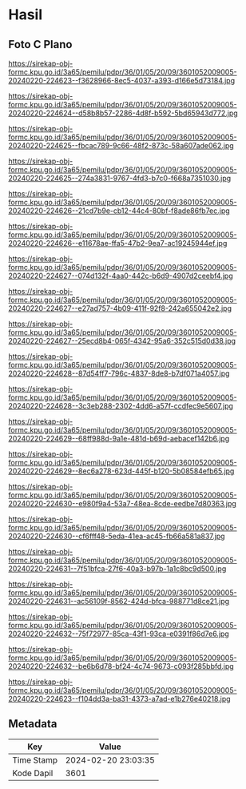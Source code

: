 # Hasil

## Foto C Plano

https://sirekap-obj-formc.kpu.go.id/3a65/pemilu/pdpr/36/01/05/20/09/3601052009005-20240220-224623--f3628966-8ec5-4037-a393-d166e5d73184.jpg

https://sirekap-obj-formc.kpu.go.id/3a65/pemilu/pdpr/36/01/05/20/09/3601052009005-20240220-224624--d58b8b57-2286-4d8f-b592-5bd65943d772.jpg

https://sirekap-obj-formc.kpu.go.id/3a65/pemilu/pdpr/36/01/05/20/09/3601052009005-20240220-224625--fbcac789-9c66-48f2-873c-58a607ade062.jpg

https://sirekap-obj-formc.kpu.go.id/3a65/pemilu/pdpr/36/01/05/20/09/3601052009005-20240220-224625--274a3831-9767-4fd3-b7c0-f668a7351030.jpg

https://sirekap-obj-formc.kpu.go.id/3a65/pemilu/pdpr/36/01/05/20/09/3601052009005-20240220-224626--21cd7b9e-cb12-44c4-80bf-f8ade86fb7ec.jpg

https://sirekap-obj-formc.kpu.go.id/3a65/pemilu/pdpr/36/01/05/20/09/3601052009005-20240220-224626--e11678ae-ffa5-47b2-9ea7-ac19245944ef.jpg

https://sirekap-obj-formc.kpu.go.id/3a65/pemilu/pdpr/36/01/05/20/09/3601052009005-20240220-224627--074d132f-4aa0-442c-b6d9-4907d2ceebf4.jpg

https://sirekap-obj-formc.kpu.go.id/3a65/pemilu/pdpr/36/01/05/20/09/3601052009005-20240220-224627--e27ad757-4b09-411f-92f8-242a655042e2.jpg

https://sirekap-obj-formc.kpu.go.id/3a65/pemilu/pdpr/36/01/05/20/09/3601052009005-20240220-224627--25ecd8b4-065f-4342-95a6-352c515d0d38.jpg

https://sirekap-obj-formc.kpu.go.id/3a65/pemilu/pdpr/36/01/05/20/09/3601052009005-20240220-224628--87d54ff7-796c-4837-8de8-b7df071a4057.jpg

https://sirekap-obj-formc.kpu.go.id/3a65/pemilu/pdpr/36/01/05/20/09/3601052009005-20240220-224628--3c3eb288-2302-4dd6-a57f-ccdfec9e5607.jpg

https://sirekap-obj-formc.kpu.go.id/3a65/pemilu/pdpr/36/01/05/20/09/3601052009005-20240220-224629--68ff988d-9a1e-481d-b69d-aebacef142b6.jpg

https://sirekap-obj-formc.kpu.go.id/3a65/pemilu/pdpr/36/01/05/20/09/3601052009005-20240220-224629--8ec6a278-623d-445f-b120-5b08584efb65.jpg

https://sirekap-obj-formc.kpu.go.id/3a65/pemilu/pdpr/36/01/05/20/09/3601052009005-20240220-224630--e980f9a4-53a7-48ea-8cde-eedbe7d80363.jpg

https://sirekap-obj-formc.kpu.go.id/3a65/pemilu/pdpr/36/01/05/20/09/3601052009005-20240220-224630--cf6fff48-5eda-41ea-ac45-fb66a581a837.jpg

https://sirekap-obj-formc.kpu.go.id/3a65/pemilu/pdpr/36/01/05/20/09/3601052009005-20240220-224631--7f51bfca-27f6-40a3-b97b-1a1c8bc9d500.jpg

https://sirekap-obj-formc.kpu.go.id/3a65/pemilu/pdpr/36/01/05/20/09/3601052009005-20240220-224631--ac56109f-8562-424d-bfca-988771d8ce21.jpg

https://sirekap-obj-formc.kpu.go.id/3a65/pemilu/pdpr/36/01/05/20/09/3601052009005-20240220-224632--75f72977-85ca-43f1-93ca-e0391f86d7e6.jpg

https://sirekap-obj-formc.kpu.go.id/3a65/pemilu/pdpr/36/01/05/20/09/3601052009005-20240220-224632--be6b6d78-bf24-4c74-9673-c093f285bbfd.jpg

https://sirekap-obj-formc.kpu.go.id/3a65/pemilu/pdpr/36/01/05/20/09/3601052009005-20240220-224623--f104dd3a-ba31-4373-a7ad-e1b276e40218.jpg


## Metadata

| Key        | Value               |
| ---------- | ------------------- |
| Time Stamp | 2024-02-20 23:03:35 |
| Kode Dapil | 3601                |



